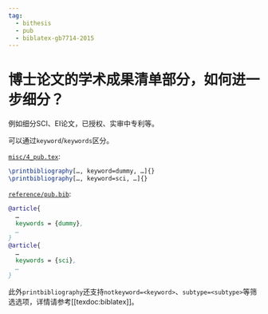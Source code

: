 ```yaml
---
tag:
  - bithesis
  - pub
  - biblatex-gb7714-2015
---
```


# 博士论文的学术成果清单部分，如何进一步细分？

<!-- https://github.com/BITNP/BIThesis/discussions/451 -->

例如细分SCI、EI论文，已授权、实审中专利等。

可以通过`keyword`/`keywords`区分。

[`misc/4_pub.tex`](https://github.com/BITNP/BIThesis/blob/743c8a7340f8697d75f69c843b80ef397e80fc44/templates/graduate-thesis/misc/4_pub.tex#L46):

```latex
\printbibliography[…, keyword=dummy, …]{}
\printbibliography[…, keyword=sci, …]{}
```

[`reference/pub.bib`](https://github.com/BITNP/BIThesis/blob/743c8a7340f8697d75f69c843b80ef397e80fc44/templates/graduate-thesis/reference/pub.bib#L88):

```bibtex
@article{
  …
  keywords = {dummy},
  …
}
@article{
  …
  keywords = {sci},
  …
}
```

此外`printbibliography`还支持`notkeyword=<keyword>`、`subtype=<subtype>`等筛选选项，详情请参考[[texdoc:biblatex]]。
